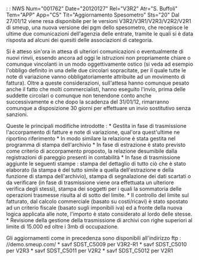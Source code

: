 :  : NWS Num="001762" Date="20120127" Rel="V3R2" Atr="S. Buffoli" Tem="APP" App="C5" Tit="Aggiornamento Spesometro" Sts="20"
Dal 27/01/12 viene resa disponibile per le versioni V3R2/V3R1/V2R3/V2R2/V2R1 di smeup, una nuova versione dei pgm dello spesometro, che recepisce le ultime due comunicazioni dell'agenzia delle entrate, tramite le quali si è data risposta ad alcuni dei quesiti delle associazioni di categoria.

Si è atteso sin'ora in attesa di ulteriori comunicazioni o eventualmente di nuovi rinvii, essendo ancora ad oggi le istruzioni non propriamente chiare o comunque vincolanti in un modo oggettivamente
ostico (si veda ad esempio l'obbligo definito in una delle due circolari sopracitate, per il quale tutte le note di variazione vanno obbligatoriamente attribuite ad un movimento di fattura).
Oltre a queste considerazioni, sull'attesa hanno comunque pesato anche il fatto che molti commercialisti, hanno eseguito l'invio, prima delle suddette circolari o comunque non tenendone conto anche successivamente e che dopo la scadenza del 31/01/12, rimarranno comunque a disposizione 30 giorni per effettuare un invio sostitutivo senza sanzioni.

Queste le principali modifiche introdotte : 
\* Gestita in fase di trasmissione l'accorpamento di fatture e note di variazione, qual'ora quest'ultime ne riportino riferimento
\* In modo similare la relazione è stata gestita nel programma di stampa dell'archivio \* In fase di estrazione è stato previsto come criterio di accorpamento proposto, la relazione desumibile dalla registrazioni di pareggio presenti in contabilità
\* In fase di trasmissione aggiunte le seguenti stampe :  stampa del dettaglio di tutto ciò che è stato elaborato (la stampa è del tutto simile a quella dell'estrazione e della funzione di stampa dell'archivio), stampa di segnalazione dei dati scartati o da verificare (in fase di trasmissione viene ora effettuata un ulteriore verifica degli stessi), stampa dei soggetti per i quali la sommatoria delle operazioni trasmesse risulta al di sotto del limite.
\* Il controllo del limite sul fatturato, dal calcolo commerciale (basato su costi/ricavi) è stato spostato ad un criterio fiscale (basato sugli imponibili iva) ed a fronte della nuova logica applicata alle note, l'importo è stato considerato al lordo delle stesse.
\* Revisione della gestione della trasmissione di archivi con righe superiori al limite di 15.000 ed oltre i 3mb di occupazione.

Gli aggiornamenti come in precedenza sono disponibili all'indirizzo ftp : //demo.smeup.com/ \* savf SDST_C5009 per V3R2-R1
\* savf SDST_C5010 per V2R3
\* savf SDST_C5011 per V2R2
\* savf SDST_C5012 per V2R1

